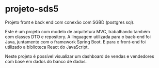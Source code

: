# projeto-sds5
Projeto front e back end com conexão com SGBD (postgres sql).

Este é um projeto com modelo de arquitetura MVC, trabalhando também com classes DTO e repository.
A linguagem utilizada para o back-end foi Java, juntamente com o framework Spring Boot. E para o front-end foi utilizado a biblioteca React do JavaScript.

Neste projeto é possível visualizar um dashboard de vendas e vendedores com base em dados do banco de dados.
